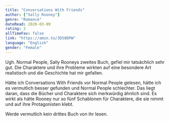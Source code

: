 ```yaml
---
title: "Conversations With Friends"
author: ["Sally Rooney"]
genre: "Romance"
dateRead: 2020-03-09
rating: 2
allTimeFav: false
link: "https://amzn.to/3D50DPW"
language: "English"
gender: "Female"
---
```


Ugh. Normal People, Sally Rooneys zweites Buch, gefiel mir tatsächlich sehr gut. Die Charaktere und ihre Probleme wirkten auf eine besondere Art realistisch und die Geschichte hat mir gefallen.

Hätte ich Conversations With Friends vor Normal People gelesen, hätte ich es vermutlich besser gefunden und Normal People schlechter. Das liegt daran, dass die Bücher und Charaktere sich merkwürdig ähnlich sind. Es wirkt als hätte Rooney nur so fünf Schablonen für Charaktere, die sie nimmt und auf ihre Protagonisten klebt.

Werde vermutlich kein drittes Buch von ihr lesen.
